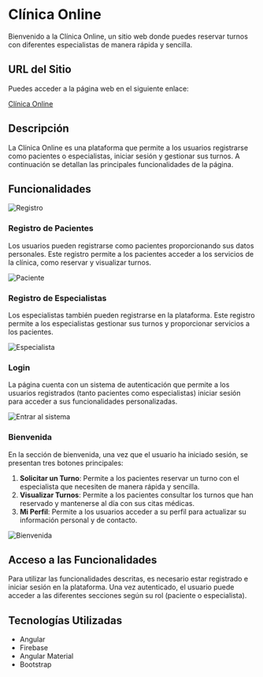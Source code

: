 # Clínica Online

Bienvenido a la Clínica Online, un sitio web donde puedes reservar turnos con diferentes especialistas de manera rápida y sencilla.

## URL del Sitio

Puedes acceder a la página web en el siguiente enlace:

[Clínica Online](https://tp-lab4-clinica-online.web.app/bienvenida)

## Descripción

La Clínica Online es una plataforma que permite a los usuarios registrarse como pacientes o especialistas, iniciar sesión y gestionar sus turnos. A continuación se detallan las principales funcionalidades de la página.

## Funcionalidades
![Registro](https://i.ibb.co/TvDGR6S/imagen-2024-06-27-162433213.png)

### Registro de Pacientes

Los usuarios pueden registrarse como pacientes proporcionando sus datos personales. Este registro permite a los pacientes acceder a los servicios de la clínica, como reservar y visualizar turnos.

![Paciente](https://i.ibb.co/h7SXJ5s/imagen-2024-06-27-162632547.png)

### Registro de Especialistas

Los especialistas también pueden registrarse en la plataforma. Este registro permite a los especialistas gestionar sus turnos y proporcionar servicios a los pacientes.

![Especialista](https://i.ibb.co/ph9bdv8/imagen-2024-06-27-162703853.png)

### Login

La página cuenta con un sistema de autenticación que permite a los usuarios registrados (tanto pacientes como especialistas) iniciar sesión para acceder a sus funcionalidades personalizadas.

![Entrar al sistema](https://i.ibb.co/17b2qQ9/imagen-2024-06-27-162735869.png)

### Bienvenida

En la sección de bienvenida, una vez que el usuario ha iniciado sesión, se presentan tres botones principales:

1. **Solicitar un Turno**: Permite a los pacientes reservar un turno con el especialista que necesiten de manera rápida y sencilla.
2. **Visualizar Turnos**: Permite a los pacientes consultar los turnos que han reservado y mantenerse al día con sus citas médicas.
3. **Mi Perfil**: Permite a los usuarios acceder a su perfil para actualizar su información personal y de contacto.

![Bienvenida](https://i.ibb.co/WfQj8Mr/imagen-2024-06-27-162817176.png)

## Acceso a las Funcionalidades

Para utilizar las funcionalidades descritas, es necesario estar registrado e iniciar sesión en la plataforma. Una vez autenticado, el usuario puede acceder a las diferentes secciones según su rol (paciente o especialista).

## Tecnologías Utilizadas

- Angular
- Firebase
- Angular Material
- Bootstrap
